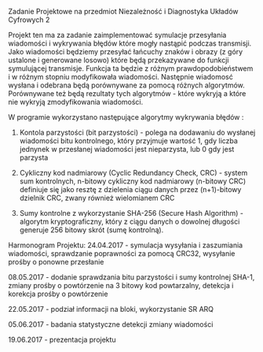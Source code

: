 Zadanie Projektowe na przedmiot Niezależność i Diagnostyka Układów Cyfrowych 2

Projekt ten ma za zadanie zaimplementować symulacje przesyłania wiadomości i wykrywania błędów które mogły nastąpić podczas transmisji.
Jako wiadomości będziemy przesyłać łańcuchy znaków i obrazy (z góry ustalone i generowane losowo) które będą przekazywane do funkcji symulującej transmisje. Funkcja ta będzie z różnym prawdopodobieństwem i w różnym stopniu modyfikowała wiadomości. Następnie wiadomosć wysłana i odebrana będą porównywane za pomocą różnych algorytmów. Porównywane też będą rezultaty tych algorytmów - które wykryją a które nie wykryją zmodyfikowania wiadomości.

W programie wykorzystano następujące algorytmy wykrywania błędów :

1. Kontola parzystości (bit parzystości) - polega na dodawaniu do wysłanej wiadomości bitu kontrolnego, który przyjmuje wartość 1, gdy liczba jednynek w przesłanej wiadomości jest nieparzysta, lub 0 gdy jest parzysta
                                           
2. Cykliczny kod nadmiarowy (Cyclic Redundancy Check, CRC) - system sum kontrolnych, n-bitowy cykliczny kod nadmiarowy (n-bitowy CRC) definiuje się jako resztę z dzielenia ciągu danych przez (n+1)-bitowy dzielnik CRC, zwany również wielomianem CRC

3. Sumy kontrolne z wykorzystanie SHA-256 (Secure Hash Algorithm) - algorytm kryptograficzny, który z ciągu danych o dowolnej długości generuje 256 bitowy skrót (sumę kontrolną). 


Harmonogram Projektu:
24.04.2017 - symulacja wysyłania i zaszumiania wiadomości, sprawdzanie poprawności za pomocą CRC32, wysyłanie prośby o ponowne
             przesłanie   
             
08.05.2017 - dodanie sprawdzania bitu parzystości i sumy kontrolnej SHA-1, zmiany prośby o powtórzenie na 3 bitowy kod powtarzalny,                    detekcja i korekcja prośby o powtórzenie

22.05.2017 - podział informacji na bloki, wykorzystanie SR ARQ

05.06.2017 - badania statystyczne detekcji zmiany wiadomości

19.06.2017 - prezentacja projektu
